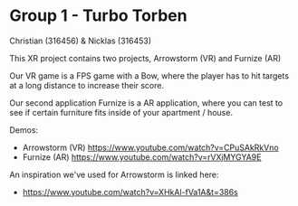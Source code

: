 # Group 1 - Turbo Torben
Christian (316456) & Nicklas (316453)

This XR project contains two projects, Arrowstorm (VR) and Furnize (AR)

Our VR game is a FPS game with a Bow, where the player has to hit targets at a long distance to increase their score.

Our second application Furnize is a AR application, where you can test to see if certain furniture fits inside of your apartment / house.

Demos:
- Arrowstorm (VR) https://www.youtube.com/watch?v=CPuSAkRkVno
- Furnize (AR) https://www.youtube.com/watch?v=rVXjMYGYA9E

An inspiration we've used for Arrowstorm is linked here:
- https://www.youtube.com/watch?v=XHkAl-fVa1A&t=386s
